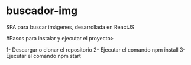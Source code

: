 # buscador-img
SPA para buscar imágenes, desarrollada en ReactJS

#Pasos para instalar y ejecutar el proyecto>

1- Descargar o clonar el repositorio 
2- Ejecutar el comando npm install 
3- Ejecutar el comando npm start
